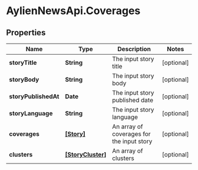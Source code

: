# AylienNewsApi.Coverages

## Properties
Name | Type | Description | Notes
------------ | ------------- | ------------- | -------------
**storyTitle** | **String** | The input story title | [optional] 
**storyBody** | **String** | The input story body | [optional] 
**storyPublishedAt** | **Date** | The input story published date | [optional] 
**storyLanguage** | **String** | The input story language | [optional] 
**coverages** | [**[Story]**](Story.md) | An array of coverages for the input story | [optional] 
**clusters** | [**[StoryCluster]**](StoryCluster.md) | An array of clusters | [optional] 



